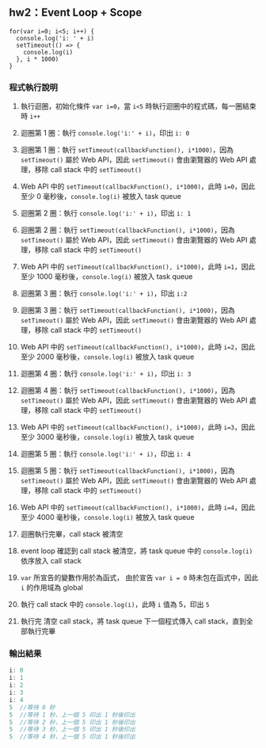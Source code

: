 ## hw2：Event Loop + Scope
```javascript=
for(var i=0; i<5; i++) {
  console.log('i: ' + i)
  setTimeout(() => {
    console.log(i)
  }, i * 1000)
}
```

### 程式執行說明
1. 執行迴圈，初始化條件 `var i=0`，當 `i<5` 時執行迴圈中的程式碼，每一圈結束時 `i++`

2. 迴圈第 1 圈：執行 `console.log('i:' + i)`，印出 `i: 0`
3. 迴圈第 1 圈：執行 `setTimeout(callbackFunction(), i*1000)`，因為 `setTimeout()` 屬於 Web API，因此 `setTimeout()` 會由瀏覽器的 Web API 處理，移除 call stack 中的 `setTimeout()`
4. Web API 中的 `setTimeout(callbackFunction(), i*1000)`，此時 `i=0`，因此至少 0 毫秒後，`console.log(i)` 被放入 task queue
5. 迴圈第 2 圈：執行 `console.log('i:' + i)`，印出 `i: 1`
6. 迴圈第 2 圈：執行 `setTimeout(callbackFunction(), i*1000)`，因為 `setTimeout()` 屬於 Web API，因此 `setTimeout()` 會由瀏覽器的 Web API 處理，移除 call stack 中的 `setTimeout()`
7. Web API 中的 `setTimeout(callbackFunction(), i*1000)`，此時 `i=1`，因此至少 1000 毫秒後，`console.log(i)` 被放入 task queue
8. 迴圈第 3 圈：執行 `console.log('i:' + i)`，印出 `i:2`
9. 迴圈第 3 圈：執行 `setTimeout(callbackFunction(), i*1000)`，因為 `setTimeout()` 屬於 Web API，因此 `setTimeout()` 會由瀏覽器的 Web API 處理，移除 call stack 中的 `setTimeout()`
10. Web API 中的 `setTimeout(callbackFunction(), i*1000)`，此時 `i=2`，因此至少 2000 毫秒後，`console.log(i)` 被放入 task queue
11. 迴圈第 4 圈：執行 `console.log('i:' + i)`，印出 `i: 3`
12. 迴圈第 4 圈：執行 `setTimeout(callbackFunction(), i*1000)`，因為 `setTimeout()` 屬於 Web API，因此 `setTimeout()` 會由瀏覽器的 Web API 處理，移除 call stack 中的 `setTimeout()`
13. Web API 中的 `setTimeout(callbackFunction(), i*1000)`，此時 `i=3`，因此至少 3000 毫秒後，`console.log(i)` 被放入 task queue
14. 迴圈第 5 圈：執行 `console.log('i:' + i)`，印出 `i: 4`
15. 迴圈第 5 圈：執行 `setTimeout(callbackFunction(), i*1000)`，因為 `setTimeout()` 屬於 Web API，因此 `setTimeout()` 會由瀏覽器的 Web API 處理，移除 call stack 中的 `setTimeout()`
16. Web API 中的 `setTimeout(callbackFunction(), i*1000)`，此時 `i=4`，因此至少 4000 毫秒後，`console.log(i)` 被放入 task queue
17. 迴圈執行完畢，call stack 被清空
18. event loop 確認到 call stack 被清空，將 task queue 中的 `console.log(i)` 依序放入 call stack
19. `var` 所宣告的變數作用於為函式， 由於宣告 `var i = 0` 時未包在函式中，因此 `i` 的作用域為 global
20. 執行 call stack 中的 `console.log(i)`，此時 `i` 值為 5，印出 `5`
21. 執行完 清空 call stack，將 task queue 下一個程式傳入 call stack，直到全部執行完畢

### 輸出結果
```js
i: 0
i: 1
i: 2
i: 3
i: 4
5  //等待 0 秒
5  //等待 1 秒，上一個 5 印出 1 秒後印出
5  //等待 2 秒，上一個 5 印出 1 秒後印出
5  //等待 3 秒，上一個 5 印出 1 秒後印出
5  //等待 4 秒，上一個 5 印出 1 秒後印出
```

